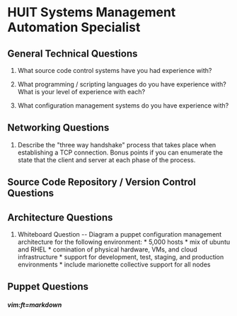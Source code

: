 # HUIT Systems Management Automation Specialist

## General Technical Questions
1. What source code control systems have you had experience with?


2. What programming / scripting languages do you have experience with?  What is your level of experience with each?


3. What configuration management systems do you have experience with?


## Networking Questions

1. Describe the "three way handshake" process that takes place when establishing a TCP connection.   Bonus points if you can enumerate the state that the client and server at each phase of the process.



## Source Code Repository / Version Control Questions



## Architecture Questions

1. Whiteboard Question --  Diagram a puppet configuration management architecture for the following environment:
        * 5,000 hosts
        * mix of ubuntu and RHEL
        * comination of physical hardware, VMs, and cloud infrastructure
        * support for development, test, staging, and production environments
        * include marionette collective support for all nodes



## Puppet Questions













##### vim:ft=markdown
